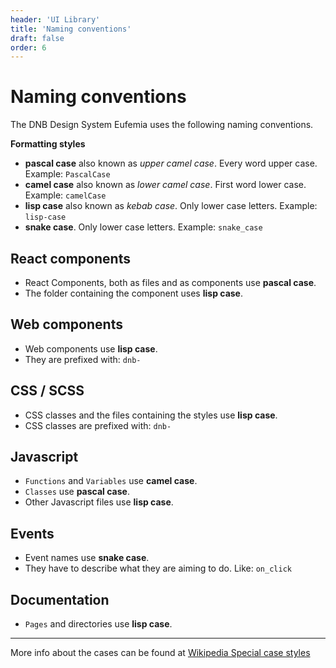 ```yaml
---
header: 'UI Library'
title: 'Naming conventions'
draft: false
order: 6
---
```


# Naming conventions

The DNB Design System Eufemia uses the following naming conventions.

**Formatting styles**

- **pascal case** also known as _upper camel case_. Every word upper case. Example: `PascalCase`
- **camel case** also known as _lower camel case_. First word lower case. Example: `camelCase`
- **lisp case** also known as _kebab case_. Only lower case letters. Example: `lisp-case`
- **snake case**. Only lower case letters. Example: `snake_case`

## React components

- React Components, both as files and as components use **pascal case**.
- The folder containing the component uses **lisp case**.

## Web components

- Web components use **lisp case**.
- They are prefixed with: `dnb-`

## CSS / SCSS

- CSS classes and the files containing the styles use **lisp case**.
- CSS classes are prefixed with: `dnb-`

## Javascript

- `Functions` and `Variables` use **camel case**.
- `Classes` use **pascal case**.
- Other Javascript files use **lisp case**.

## Events

- Event names use **snake case**.
- They have to describe what they are aiming to do. Like: `on_click`

## Documentation

- `Pages` and directories use **lisp case**.

---

More info about the cases can be found at [Wikipedia Special case styles](https://en.wikipedia.org/wiki/Letter_case#Special_case_styles)
